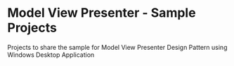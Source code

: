 # Model View Presenter - Sample Projects
Projects to share the sample for Model View Presenter Design Pattern using Windows Desktop Application
